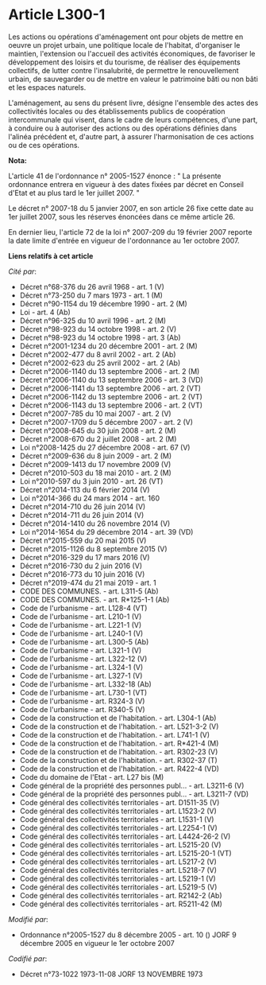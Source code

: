 # Article L300-1

Les actions ou opérations d'aménagement ont pour objets de mettre en oeuvre un projet urbain, une politique locale de
l'habitat, d'organiser le maintien, l'extension ou l'accueil des activités économiques, de favoriser le développement des
loisirs et du tourisme, de réaliser des équipements collectifs, de lutter contre l'insalubrité, de permettre le
renouvellement urbain, de sauvegarder ou de mettre en valeur le patrimoine bâti ou non bâti et les espaces naturels.

L'aménagement, au sens du présent livre, désigne l'ensemble des actes des collectivités locales ou des établissements publics
de coopération intercommunale qui visent, dans le cadre de leurs compétences, d'une part, à conduire ou à autoriser des
actions ou des opérations définies dans l'alinéa précédent et, d'autre part, à assurer l'harmonisation de ces actions ou de
ces opérations.

**Nota:**

L'article 41 de l'ordonnance n° 2005-1527 énonce : " La présente ordonnance entrera en vigueur à des dates fixées par décret
en Conseil d'Etat et au plus tard le 1er juillet 2007. " 

Le décret n° 2007-18 du 5 janvier 2007, en son article 26 fixe cette date au 1er juillet 2007, sous les réserves énoncées
dans ce même article 26. 

En dernier lieu, l'article 72 de la loi n° 2007-209 du 19 février 2007 reporte la date limite d'entrée en vigueur de
l'ordonnance au 1er octobre 2007.

**Liens relatifs à cet article**

_Cité par_:

  - Décret n°68-376 du 26 avril 1968 - art. 1 (V)
  - Décret n°73-250 du 7 mars 1973 - art. 1 (M)
  - Décret n°90-1154 du 19 décembre 1990 - art. 2 (M)
  - Loi - art. 4 (Ab)
  - Décret n°96-325 du 10 avril 1996 - art. 2 (M)
  - Décret n°98-923 du 14 octobre 1998 - art. 2 (V)
  - Décret n°98-923 du 14 octobre 1998 - art. 3 (Ab)
  - Décret n°2001-1234 du 20 décembre 2001 - art. 2 (M)
  - Décret n°2002-477 du 8 avril 2002 - art. 2 (Ab)
  - Décret n°2002-623 du 25 avril 2002 - art. 2 (Ab)
  - Décret n°2006-1140 du 13 septembre 2006 - art. 2 (M)
  - Décret n°2006-1140 du 13 septembre 2006 - art. 3 (VD)
  - Décret n°2006-1141 du 13 septembre 2006 - art. 2 (VT)
  - Décret n°2006-1142 du 13 septembre 2006 - art. 2 (VT)
  - Décret n°2006-1143 du 13 septembre 2006 - art. 2 (VT)
  - Décret n°2007-785 du 10 mai 2007 - art. 2 (V)
  - Décret n°2007-1709 du 5 décembre 2007 - art. 2 (V)
  - Décret n°2008-645 du 30 juin 2008 - art. 2 (M)
  - Décret n°2008-670 du 2 juillet 2008 - art. 2 (M)
  - Loi n°2008-1425 du 27 décembre 2008 - art. 67 (V)
  - Décret n°2009-636 du 8 juin 2009 - art. 2 (M)
  - Décret n°2009-1413 du 17 novembre 2009 (V)
  - Décret n°2010-503 du 18 mai 2010 - art. 2 (M)
  - Loi n°2010-597 du 3 juin 2010 - art. 26 (VT)
  - Décret n°2014-113 du 6 février 2014 (V)
  - Loi n°2014-366 du 24 mars 2014 - art. 160
  - Décret n°2014-710 du 26 juin 2014 (V)
  - Décret n°2014-711 du 26 juin 2014 (V)
  - Décret n°2014-1410 du 26 novembre 2014 (V)
  - Loi n°2014-1654 du 29 décembre 2014 - art. 39 (VD)
  - Décret n°2015-559 du 20 mai 2015 (V)
  - Décret n°2015-1126 du 8 septembre 2015 (V)
  - Décret n°2016-329 du 17 mars 2016 (V)
  - Décret n°2016-730 du 2 juin 2016 (V)
  - Décret n°2016-773 du 10 juin 2016 (V)
  - Décret n°2019-474 du 21 mai 2019 - art. 1
  - CODE DES COMMUNES. - art. L311-5 (Ab)
  - CODE DES COMMUNES. - art. R*125-1-1 (Ab)
  - Code de l'urbanisme - art. L128-4 (VT)
  - Code de l'urbanisme - art. L210-1 (V)
  - Code de l'urbanisme - art. L221-1 (V)
  - Code de l'urbanisme - art. L240-1 (V)
  - Code de l'urbanisme - art. L300-5 (Ab)
  - Code de l'urbanisme - art. L321-1 (V)
  - Code de l'urbanisme - art. L322-12 (V)
  - Code de l'urbanisme - art. L324-1 (V)
  - Code de l'urbanisme - art. L327-1 (V)
  - Code de l'urbanisme - art. L332-18 (Ab)
  - Code de l'urbanisme - art. L730-1 (VT)
  - Code de l'urbanisme - art. R324-3 (V)
  - Code de l'urbanisme - art. R340-5 (V)
  - Code de la construction et de l'habitation. - art. L304-1 (Ab)
  - Code de la construction et de l'habitation. - art. L521-3-2 (V)
  - Code de la construction et de l'habitation. - art. L741-1 (V)
  - Code de la construction et de l'habitation. - art. R*421-4 (M)
  - Code de la construction et de l'habitation. - art. R302-23 (V)
  - Code de la construction et de l'habitation. - art. R302-37 (T)
  - Code de la construction et de l'habitation. - art. R422-4 (VD)
  - Code du domaine de l'Etat - art. L27 bis (M)
  - Code général de la propriété des personnes publ... - art. L3211-6 (V)
  - Code général de la propriété des personnes publ... - art. L3211-7 (VD)
  - Code général des collectivités territoriales - art. D1511-35 (V)
  - Code général des collectivités territoriales - art. L1523-2 (V)
  - Code général des collectivités territoriales - art. L1531-1 (V)
  - Code général des collectivités territoriales - art. L2254-1 (V)
  - Code général des collectivités territoriales - art. L4424-26-2 (V)
  - Code général des collectivités territoriales - art. L5215-20 (V)
  - Code général des collectivités territoriales - art. L5215-20-1 (VT)
  - Code général des collectivités territoriales - art. L5217-2 (V)
  - Code général des collectivités territoriales - art. L5218-7 (V)
  - Code général des collectivités territoriales - art. L5219-1 (V)
  - Code général des collectivités territoriales - art. L5219-5 (V)
  - Code général des collectivités territoriales - art. R2142-2 (Ab)
  - Code général des collectivités territoriales - art. R5211-42 (M)

_Modifié par_:

  - Ordonnance n°2005-1527 du 8 décembre 2005 - art. 10 () JORF 9 décembre 2005 en vigueur le 1er octobre 2007

_Codifié par_:

  - Décret n°73-1022 1973-11-08 JORF 13 NOVEMBRE 1973

